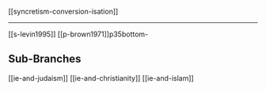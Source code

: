 [[syncretism-conversion-isation]]

---

[[s-levin1995]]
[[p-brown1971]]p35bottom-

## Sub-Branches
[[ie-and-judaism]]
[[ie-and-christianity]]
[[ie-and-islam]]